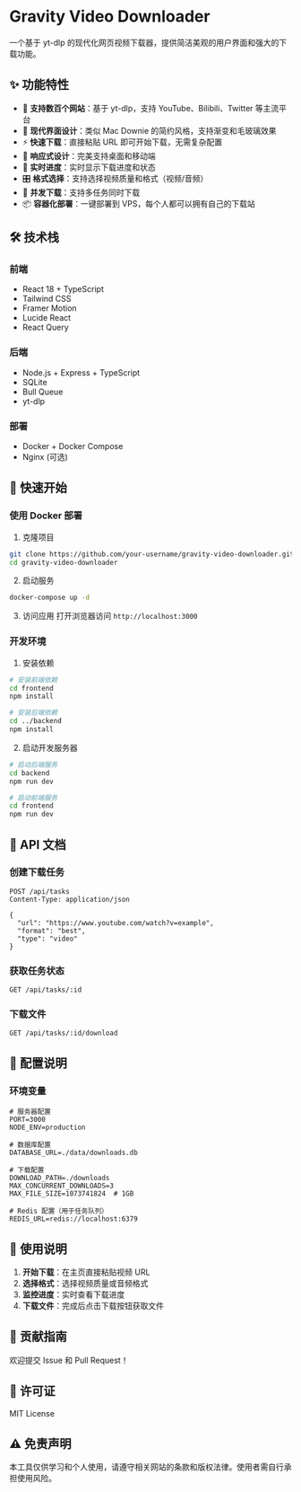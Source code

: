 # Gravity Video Downloader

一个基于 yt-dlp 的现代化网页视频下载器，提供简洁美观的用户界面和强大的下载功能。

## ✨ 功能特性

- 🎯 **支持数百个网站**：基于 yt-dlp，支持 YouTube、Bilibili、Twitter 等主流平台
- 🎨 **现代界面设计**：类似 Mac Downie 的简约风格，支持渐变和毛玻璃效果
- ⚡ **快速下载**：直接粘贴 URL 即可开始下载，无需复杂配置
- 📱 **响应式设计**：完美支持桌面和移动端
- 🔄 **实时进度**：实时显示下载进度和状态
- 🎛️ **格式选择**：支持选择视频质量和格式（视频/音频）
- 🚀 **并发下载**：支持多任务同时下载
- 📦 **容器化部署**：一键部署到 VPS，每个人都可以拥有自己的下载站

## 🛠 技术栈

### 前端
- React 18 + TypeScript
- Tailwind CSS
- Framer Motion
- Lucide React
- React Query

### 后端
- Node.js + Express + TypeScript
- SQLite
- Bull Queue
- yt-dlp

### 部署
- Docker + Docker Compose
- Nginx (可选)

## 🚀 快速开始

### 使用 Docker 部署

1. 克隆项目
```bash
git clone https://github.com/your-username/gravity-video-downloader.git
cd gravity-video-downloader
```

2. 启动服务
```bash
docker-compose up -d
```

3. 访问应用
打开浏览器访问 `http://localhost:3000`

### 开发环境

1. 安装依赖
```bash
# 安装前端依赖
cd frontend
npm install

# 安装后端依赖
cd ../backend
npm install
```

2. 启动开发服务器
```bash
# 启动后端服务
cd backend
npm run dev

# 启动前端服务
cd frontend
npm run dev
```

## 📖 API 文档

### 创建下载任务
```http
POST /api/tasks
Content-Type: application/json

{
  "url": "https://www.youtube.com/watch?v=example",
  "format": "best",
  "type": "video"
}
```

### 获取任务状态
```http
GET /api/tasks/:id
```

### 下载文件
```http
GET /api/tasks/:id/download
```

## 🔧 配置说明

### 环境变量

```env
# 服务器配置
PORT=3000
NODE_ENV=production

# 数据库配置
DATABASE_URL=./data/downloads.db

# 下载配置
DOWNLOAD_PATH=./downloads
MAX_CONCURRENT_DOWNLOADS=3
MAX_FILE_SIZE=1073741824  # 1GB

# Redis 配置（用于任务队列）
REDIS_URL=redis://localhost:6379
```

## 📝 使用说明

1. **开始下载**：在主页直接粘贴视频 URL
2. **选择格式**：选择视频质量或音频格式
3. **监控进度**：实时查看下载进度
4. **下载文件**：完成后点击下载按钮获取文件

## 🤝 贡献指南

欢迎提交 Issue 和 Pull Request！

## 📄 许可证

MIT License

## ⚠️ 免责声明

本工具仅供学习和个人使用，请遵守相关网站的条款和版权法律。使用者需自行承担使用风险。 